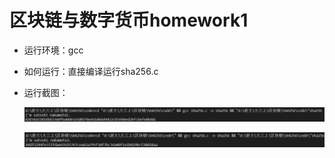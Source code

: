 # 区块链与数字货币homework1

* 运行环境：gcc

* 如何运行：直接编译运行sha256.c

* 运行截图：

  ![image-20201211114906462](.\image\image-20201211114906462.png)

  ![image-20201211114930339](.\image\image-20201211114930339.png)
